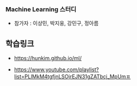 ### Machine Learning 스터디
- 참가자 : 이상민, 박지웅, 강민구, 정아름

## 학습링크 

- https://hunkim.github.io/ml/

- https://www.youtube.com/playlist?list=PLlMkM4tgfjnLSOjrEJN31gZATbcj_MpUmㅍ
